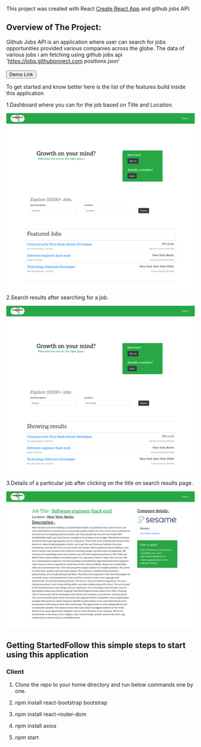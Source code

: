 This project was created  with  React [Create React App](https://github.com/facebook/create-react-app)
and github jobs API.


## Overview of The Project:
Github Jobs API is an application where user can search for jobs opportunities provided various companies across the globe. The data of various jobs i am fetching using github jobs api 'https://jobs.githubproject.com positions.json'
<br>
<br>
<a href = "https://githubjobsproject.smullalkar.tech">
  <button style = "background:red,padding:5px">Demo Link</button>
</a>

To get started and know better here is the list of the features build inside this application

1.Dashboard where you can for the job based on Title and Location.
<p> <img src  = "/Project/module-3/public/home.png"> </p>

2.Search results after searching for a job.
<p> <img src  = "/Project/module-3/public/searchresults.png"> </p>

3.Details of a particular job after clicking on the title on search results page.
<p> <img src  = "/Project/module-3/public/job.png"> </p>

## Getting StartedFollow this simple steps to start using this application

### Client

1.   Clone the repo to your home directory and run below commands one by one.

2.   npm install react-bootstrap bootstrap

3.   npm install react-router-dom

4.   npm install axios

5.   npm start


